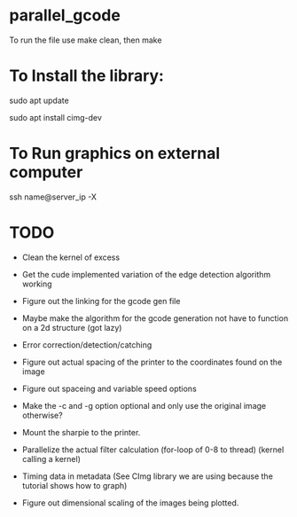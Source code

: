 # parallel_gcode

To run the file use make clean, then make

# To Install the library:

sudo apt update

sudo apt install cimg-dev

# To Run graphics on external computer

ssh name@server_ip -X 

# TODO

* Clean the kernel of excess <includes>

* Get the cude implemented variation of the edge detection algorithm working

* Figure out the linking for the gcode gen file

* Maybe make the algorithm for the gcode generation not have to function on a 2d structure (got lazy)

* Error correction/detection/catching

* Figure out actual spacing of the printer to the coordinates found on the image

* Figure out spaceing and variable speed options

* Make the -c and -g option optional and only use the original image otherwise?

* Mount the sharpie to the printer.

* Parallelize the actual filter calculation (for-loop of 0-8 to thread) (kernel calling a kernel)

* Timing data in metadata (See CImg library we are using because the tutorial shows how to graph)

* Figure out dimensional scaling of the images being plotted.
